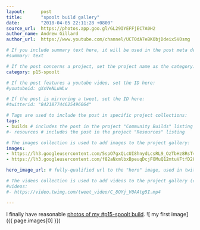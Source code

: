 ```yaml
---
layout:      post
title:       "spoolt build gallery"
date:        "2018-04-05 22:11:28 +0800"
source_url:  https://photos.app.goo.gl/GL29IYEFFjEC7A0H2
author_name: Andrew Gillard
author_url:  https://www.youtube.com/channel/UCT0dA7eBKObjDdeix5V0smg

# If you include summary text here, it will be used in the post meta description instead of an excerpt from the post body
#summary: text

# If the post concerns a project, set the project name as the category:
category: p15-spoolt

# If the post features a youtube video, set the ID here:
#youtubeid: gXsVeNLuWLw

# If the post is mirroring a tweet, set the ID here:
#twitterid: "842187744625496064"

# Tags are used to include the post in specific project collections:
tags:
- builds # includes the post in the project "Community Builds" listing
#- resources # includes the post in the project "Resources" listing

# The images collection is used to add images to the project gallery:
images:
- https://lh3.googleusercontent.com/5spO7gxQLcUI8hnydLcsRL9_OzTbHz8RsT4gO5HmU2LqhGlAvbtRaF0Bmat1qg52u8HljWnYmPdF30p8ObjA30LOvEEunn5Xp-R5-ilOrXmtolIvXFLRAiwfNRA7mIB2ymACka1TpBMLOzy54WujKVFsFIhCQ5zRwaakRLo1MQ2c5H6cdepxyuvwDXPSgxdNxOI4MRBLyExuXpF9VY-kSwSOLHeUbPI2c4UQi3wN_6jkCLspWauyXA2DhrI4Q0hCBGBP3lyxcPw7RxobUvrBcrGKKhZvFpIo18DcXxbr3XfFVJPTQbQkXanLztzGtctHtYvu4ZsGkITFWCx_cZ5OjjqSVSVgTUDOq0HZjUhKtWUz64MaJM22uZVppybA5FlwoQE7_dg-nQbQYTiwzltH5ukBeDi_AIymvCJsk5Lio3WZT8J9M3uyOrox__HuNMuqtJ9cTr90ZwFTc3bRqCQMJPAQYXBgppwr8deK2i3qqfdfIdad1WMEJtDOrCZgBwhllbP6NcSerdXzdQ2s1rw5TgV3suyxYjbrmris9QjFQ5AbS9s_oRuzy9myHM1zoG8DPCtu12-hoeR_QFpDUp_Dn_cTxbc0AkPmz8Gt8PlneCCQgUMAwIEeHne_r78uh0l_bzKZyfEaLlV5aSetdyUjY9-_l9L1rUVqZA=w801-h624-no
- https://lh3.googleusercontent.com/f82aNxmlbxBpeuqDcjFOMuQ12mtuVFtfD286LXDyaqr5s-zBQXIHGAX1SNoerisUd_M5RNUamhPhEG1XTOckIvDhoC6sRUFFU9LP1d9Yzf76WJxCYL9LR_V8yiNdvg8BWvVVxr8j5397uXjFa61rOXKrV6JvXLw85ruq9slzRM6PfLS-0YeBPVsJETucKrJdfaHUhZOB8sQxAzBsxFjlbq0LK07lo5A6BT3PHBVRGgZpMvc4xoLGo_W0aOb8gzGg47Nn4ez3bqac_yNERsthh6Rqo8qBbR_caX49JyDF5rAh7rT06p0rNqEf-RfOUOuzcsA2mEvifxNlOSQiEH8LW_2Cun_SqNFvbG0R9SNFeJHqQKIL5ZX4_33B1-ycxMld5oznF8FUTFBrqdq4fAVV7RwZhTrpaKj5y6NQ1w4Q3GqzVH6SgvVk1Ufe2ngI4KrApjAU79yT4NDKoLnGA0UojOtxRXDx7sJvN3SijdoJYmEup_Wcmu2QnHvYvBpwW-wetWRjW74nao5NC-8D8nHqy3-K5WEagi091glL59vm_c_7uKI2d1tO59dnor0ViZX-K5M-epN-ZsOYyjTscee-D20ol8XsHwAWUIlX_I6lW5TrcJeaPlyQJlpN7QhUCWU_VT04lKlcM1zUtTE_7fRAW5ClxRSb--bjQA=w1866-h1832-no

hero_image_url: # fully-qualified url to the "hero" image, used in twitter cards for example

# The videos collection is used to add videos to the project gallery (currently only mp4):
#videos:
#- https://video.twimg.com/tweet_video/C_8OYj_V0AAtg5I.mp4

---
```


I finally have reasonable [photos of my #p15-spoolt build](https://photos.app.goo.gl/GL29IYEFFjEC7A0H2).
![ my first image]({{ page.images[0] }})
